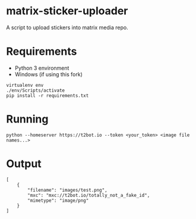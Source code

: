 # matrix-sticker-uploader
A script to upload stickers into matrix media repo.

# Requirements

* Python 3 environment
* Windows (if using this fork)

```
virtualenv env
./env/Scripts/activate
pip install -r requirements.txt
```

# Running

```
python --homeserver https://t2bot.io --token <your_token> <image file names...>
```

# Output

```
[
    {
        "filename": "images/test.png",
        "mxc": "mxc://t2bot.io/totally_not_a_fake_id",
        "mimetype": "image/png"
    }
]
```
